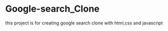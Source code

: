 # Google-search_Clone
this project is for creating google search clone with html,css and javascript
